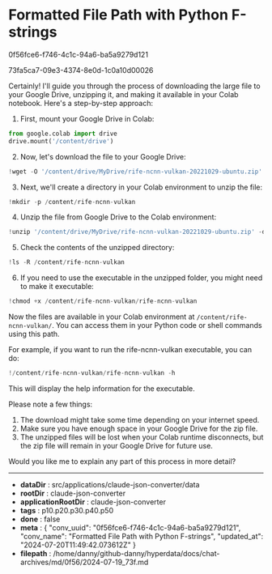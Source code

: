 # Formatted File Path with Python F-strings

0f56fce6-f746-4c1c-94a6-ba5a9279d121

73fa5ca7-09e3-4374-8e0d-1c0a10d00026

 Certainly! I'll guide you through the process of downloading the large file to your Google Drive, unzipping it, and making it available in your Colab notebook. Here's a step-by-step approach:

1. First, mount your Google Drive in Colab:

```python
from google.colab import drive
drive.mount('/content/drive')
```

2. Now, let's download the file to your Google Drive:

```python
!wget -O '/content/drive/MyDrive/rife-ncnn-vulkan-20221029-ubuntu.zip' 'https://github.com/nihui/rife-ncnn-vulkan/releases/download/20221029/rife-ncnn-vulkan-20221029-ubuntu.zip'
```

3. Next, we'll create a directory in your Colab environment to unzip the file:

```python
!mkdir -p /content/rife-ncnn-vulkan
```

4. Unzip the file from Google Drive to the Colab environment:

```python
!unzip '/content/drive/MyDrive/rife-ncnn-vulkan-20221029-ubuntu.zip' -d '/content/rife-ncnn-vulkan'
```

5. Check the contents of the unzipped directory:

```python
!ls -R /content/rife-ncnn-vulkan
```

6. If you need to use the executable in the unzipped folder, you might need to make it executable:

```python
!chmod +x /content/rife-ncnn-vulkan/rife-ncnn-vulkan
```

Now the files are available in your Colab environment at `/content/rife-ncnn-vulkan/`. You can access them in your Python code or shell commands using this path.

For example, if you want to run the rife-ncnn-vulkan executable, you can do:

```python
!/content/rife-ncnn-vulkan/rife-ncnn-vulkan -h
```

This will display the help information for the executable.

Please note a few things:
1. The download might take some time depending on your internet speed.
2. Make sure you have enough space in your Google Drive for the zip file.
3. The unzipped files will be lost when your Colab runtime disconnects, but the zip file will remain in your Google Drive for future use.

Would you like me to explain any part of this process in more detail?

---

* **dataDir** : src/applications/claude-json-converter/data
* **rootDir** : claude-json-converter
* **applicationRootDir** : claude-json-converter
* **tags** : p10.p20.p30.p40.p50
* **done** : false
* **meta** : {
  "conv_uuid": "0f56fce6-f746-4c1c-94a6-ba5a9279d121",
  "conv_name": "Formatted File Path with Python F-strings",
  "updated_at": "2024-07-20T11:49:42.073612Z"
}
* **filepath** : /home/danny/github-danny/hyperdata/docs/chat-archives/md/0f56/2024-07-19_73f.md